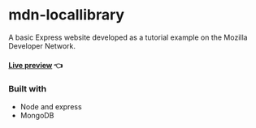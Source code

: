 # mdn-locallibrary

A basic Express website developed as a tutorial example on the Mozilla Developer Network.
#### [Live preview](https://mdn-locallibrary-production-32e4.up.railway.app/catalog) 👈

### Built with 
- Node and express
- MongoDB


